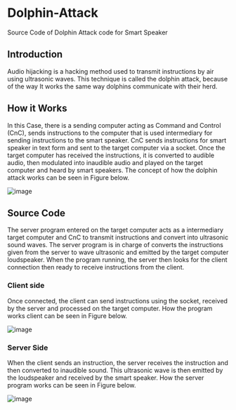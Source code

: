 # Dolphin-Attack
Source Code of Dolphin Attack code for Smart Speaker

## Introduction
Audio hijacking is a hacking method used to
transmit instructions by air using ultrasonic waves. 
This technique is called the dolphin attack, because of the way
It works the same way dolphins communicate with their herd.

## How it Works
In this Case, there is a sending computer acting as Command
and Control (CnC), sends instructions to the computer that is used
intermediary for sending instructions to the smart speaker. CnC sends instructions for
smart speaker in text form and sent to the target computer via a socket.
Once the target computer has received the instructions, it is converted to audible
audio, then modulated into inaudible audio and played on the target computer and
heard by smart speakers. The concept of how the dolphin attack works can be seen
in Figure below.

![image](https://user-images.githubusercontent.com/101856662/186618297-1ad98cb0-c41b-4c5f-9ac5-4a4c3a506df1.png)

## Source Code
The server program entered on the target computer acts as a
intermediary target computer and CnC to transmit instructions and convert
into ultrasonic sound waves. The server program is in charge of
converts the instructions given from the server to wave
ultrasonic and emitted by the target computer loudspeaker. When the program
running, the server then looks for the client connection then ready to receive 
instructions from the client. 

### Client side
Once connected, the client can send instructions using the
socket, received by the server and processed on the target computer. How the program works
client can be seen in Figure below.

![image](https://user-images.githubusercontent.com/101856662/186618436-6fe0fde9-9d5e-4490-a615-d7d9a8d887ad.png)

### Server Side
When the client sends an instruction, the server receives the instruction and then
converted to inaudible sound. This ultrasonic wave is then emitted
by the loudspeaker and received by the smart speaker. How the server program works can be
seen in Figure below.

![image](https://user-images.githubusercontent.com/101856662/186618507-6d019d4a-4aa8-4953-ba4b-9c6a493b911c.png)
